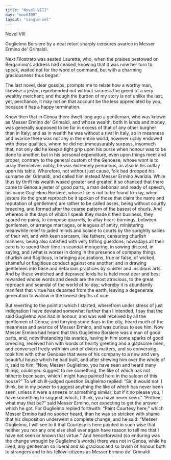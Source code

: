 ```yaml
---
title: "Novel VIII"
day: "nov0108"
layout: "single-xml"
---
```

<div id="nov0108" type="novella" who="lauretta"><head>Novel VIII</head><argument><p><milestone id="p01080001"/>Guglielmo Borsiere by a neat retort sharply censures
 avarice in Messer Ermino de' Grimaldi.</p></argument><div3 type="commentary" who="author"><p><milestone id="p01080002"/><!--(sc)-->Next<!--(/sc)--> Filostrato was seated Lauretta, who, when the praises
 bestowed on Bergamino's address had ceased, knowing that it was
 now her turn to speak, waited not for the word of command, but
 with a charming graciousness thus began:</p></div3><div3 type="commentary" who="lauretta"><p><milestone id="p01080003"/>The last novel, dear gossips, prompts me to relate how a worthy
 man, likewise a jester, reprehended not without success the greed
 of a very wealthy merchant; and though the burden of my story
 is not unlike the last, yet, perchance, it may not on that account
 be the less appreciated by you, because it has a happy termination.</p></div3><p><milestone id="p01080004"/>Know then that in Genoa there dwelt long ago a gentleman,
 who was known as Messer Ermino de' Grimaldi, and whose wealth,
 both in lands and money, was generally supposed to be far in excess
 of that of any other burgher then in Italy; <milestone id="p01080005"/>and as in wealth he was
 without a rival in Italy, so in meanness and avarice there was not
 any in the entire world, however richly endowed with those qualities,
 whom he did not immeasurably surpass, insomuch that, not only
 did he keep a tight grip upon his purse when honour was to be done
 to another, but in his personal expenditure, even upon things meet
 and proper, contrary to the general custom of the Genoese, whose
 wont is to array themselves nobly, he was extremely penurious, as
 also in his outlay upon his table. <milestone id="p01080006"/>Wherefore, not without just cause,
 folk had dropped his surname de' Grimaldi, and called him instead
 Messer Ermino Avarizia. <milestone id="p01080007"/>While thus by thrift his wealth waxed
 greater and greater, it so chanced that there came to Genoa a jester
 of good parts, a man debonair and ready of speech, his name
 Guglielmo Borsiere, whose like is not to be found to-day, when
 <pb n="57"/>jesters (to the great reproach be it spoken of those that claim the
 name and reputation of gentlemen) are rather to be called asses,
 being without courtly breeding, and formed after the coarse pattern
 of the basest of churls. <milestone id="p01080008"/>And whereas in the days of which I speak
 they made it their business, they spared no pains, to compose quarrels,
 to allay heart-burnings, between gentlemen, or arrange marriages, or
 leagues of amity, ministering meanwhile relief to jaded minds and
 solace to courts by the sprightly sallies of their wit, and with keen
 sarcasm, like fathers, censuring churlish manners, being also satisfied
 with very trifling guerdons; <milestone id="p01080009"/>nowadays all their care is to spend their
 time in scandal-mongering, in sowing discord, in saying, and (what
 is worse) in doing in the presence of company things churlish and
 flagitious, in bringing accusations, true or false, of wicked, shameful
 or flagitious conduct against one another; and in drawing gentlemen
 into base and nefarious practices by sinister and insidious arts. 
<milestone id="p01080010"/>And
 by these wretched and depraved lords he is held most dear and best
 rewarded whose words and deeds are the most atrocious, to the
 great reproach and scandal of the world of to-day; whereby it is
 abundantly manifest that virtue has departed from the earth, leaving
 a degenerate generation to wallow in the lowest depths of vice.</p><p><milestone id="p01080011"/>But reverting to the point at which I started, wherefrom under
 stress of just indignation I have deviated somewhat further than I
 intended, I say that the said Guglielmo was had in honour, and was
 well received by all the gentlemen of Genoa; and tarrying some
 days in the city, heard much of the meanness and avarice of Messer
 Ermino, and was curious to see him. <milestone id="p01080012"/>Now Messer Ermino had
 heard that this Guglielmo Borsiere was a man of good parts, and,
 notwithstanding his avarice, having in him some sparks of good
 breeding, received him with words of hearty greeting and a gladsome
 mien, and conversed freely with him and of divers matters, and so
 conversing, took him with other Genoese that were of his company
 to a new and very beautiful house which he had built, 
<milestone id="p01080013"/>and after
 shewing him over the whole of it, said to him: <q direct="unspecified">Now, Messer
 Guglielmo, you have seen and heard many things; could you suggest
 to me something, the like of which has not hitherto been seen,
 which I might have painted here in the saloon of this house?</q>
<milestone id="p01080014"/>To
 which ill-judged question Guglielmo replied: <q direct="unspecified">Sir, it would not, I
 think, be in my power to suggest anything the like of which has
 <pb n="58"/>never been seen, unless it were a sneeze or something similar; but
 if it so please you, I have something to suggest, which, I think, you
 have never seen.</q>
<milestone id="p01080015"/><q direct="unspecified">Prithee, what may that be?</q> said Messer
 Ermino, not expecting to get the answer which he got. 
<milestone id="p01080016"/>For
 Guglielmo replied forthwith: <q direct="unspecified">Paint Courtesy here;</q>
<milestone id="p01080017"/>which Messer
 Ermino had no sooner heard, than he was so stricken with shame
 that his disposition underwent a complete change, and he said:
 <q direct="unspecified">Messer Guglielmo, I will see to it that Courtesy is here painted
 in such wise that neither you nor any one else shall ever again have
 reason to tell me that I have not seen or known that virtue.</q>
<milestone id="p01080018"/>And
 henceforward (so enduring was the change wrought by Guglielmo's
 words) there was not in Genoa, while he lived, any gentleman so
 liberal and so gracious and so lavish of honour both to strangers and
 to his fellow-citizens as Messer Ermino de' Grimaldi</p></div>